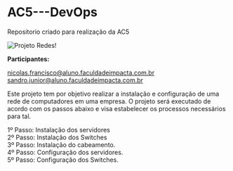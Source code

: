 <h1> AC5---DevOps </h1>
Repositorio criado para realização da AC5<br>

![Projeto Redes!](https://www.atriainnovation.com/wp-content/uploads/2020/08/Hiperconectividad_portada-1080x675.jpeg)

**Participantes:**

nicolas.francisco@aluno.faculdadeimpacta.com.br<br>
sandro.junior@aluno.faculdadeimpacta.com.br<br>

Este projeto tem por objetivo realizar a instalação e configuração de uma rede de computadores em uma empresa.
O projeto será executado de acordo com os passos abaixo e visa estabelecer os processos necessários para tal.

1º Passo: Instalação dos servidores<br>
2º Passo: Instalação dos Switches<br>
3º Passo: Instalação do cabeamento.<br>
4º Passo: Configuração dos servidores.<br>
5º Passo: Configuração dos Switches.<br>


